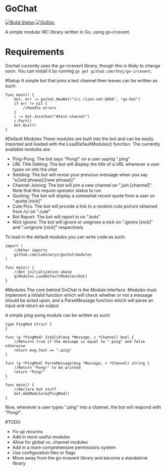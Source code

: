 # GoChat
[![Build Status](https://travis-ci.org/Luminarys/gochat.svg?branch=master)](https://travis-ci.org/Luminarys/gochat) [![GoDoc](https://godoc.org/github.com/Luminarys/gochat?status.png)](https://godoc.org/github.com/Luminarys/gochat) 

A simple modular IRC library written in Go, using go-ircevent.

# Requirements
Gochat currently uses the go-ircevent library, though this is likely to change soon. You can install it by running `go get github.com/thoj/go-ircevent`.

#Setup
A simple bot that joins a test channel then leaves can be written as such:
```
func main() {
    bot, err := gochat.NewBot("irc.rizon.net:6666", "go-bot")
    if err != nil {
        //Handle errors
    }
    c := bot.JoinChan("#test-channel")
    c.Part()
    bot.Quit()
}
```

#Default Modules
These modules are built into the bot and can be easily imported and loaded with the LoadDefaultModules() function. The currently available modules are:
* Ping-Pong: The bot says "Pong!" on a user saying ".ping"
* URL Title Getting: The bot will display the title of a URL whenever a user types on into the chat
* Sedding: The bot will revise your previous message when you say "s/[old phrase]/[new phrase]/"
* Channel Joining: The bot will join a new channel on ".join [channel]". Note that this require operator status to run
* Quoting: The bot will display a somewhat recent quote from a user on ".quote [nick]"
* Cute Pics: The bot will provide a link to a random cute picture obtained from /c/ on ".cute"
* Bot Report: The bot will report in on ".bots"
* Nick Ignore: The bot will ignore or unignore a nick on ".ignore [nick]" and ".unignore [nick]" respectively

To load in the default modules you can write code as such:
```
import (
    //Other imports
    github.com/Luminarys/gochat/modules
)

func main() {
    //Bot initialization above
    gcModules.LoadDefaultModules(bot)
}
```

#Modules
The core behind GoChat is the Module interface. Modules must implement a IsValid function which will check whether or not a message should be acted upon, and a ParseMessage function which will parse an input and return an output.

A simple ping-pong module can be written as such:
```
type PingMod struct {
}

func (p *PingMod) IsValid(msg *Message, c *Channel) bool {
    //Returns true if the message is equal to ".ping" and false otherwise
    return msg.Text == ".ping"
}

func (p *PingMod) ParseMessage(msg *Message, c *Channel) string {
    //Return "Pong!" to be printed
    return "Pong!"
}

func main() {
    //Declare bot stuff
    bot.AddModule(&{PingMod}) 
}

```
Now, whenever a user types ".ping" into a channel, the bot will respond with "Pong!".

#TODO
* Fix up reconns
* Add in more useful modules
* Allow for global vs. channel modules
* Add in a more comprehensive permissions system
* Use configuration files or flags
* Move away from the go-ircevent library and become a standalone library

